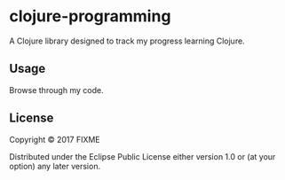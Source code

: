 # clojure-programming

A Clojure library designed to track my progress learning Clojure.

## Usage

Browse through my code.

## License

Copyright © 2017 FIXME

Distributed under the Eclipse Public License either version 1.0 or (at
your option) any later version.
